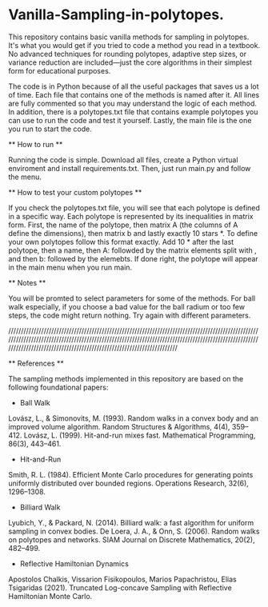 # Vanilla-Sampling-in-polytopes.

This repository contains basic vanilla methods for sampling in polytopes. It's what you would get if you tried to code a method you read in a textbook. No advanced techniques for rounding polytopes, adaptive step sizes, or variance reduction are included—just the core algorithms in their simplest form for educational purposes.

The code is in Python because of all the useful packages that saves us a lot of time. Each file that contains one of the methods is named after it. All lines are fully commented so that you may understand the logic of each method. In addition, there is a polytopes.txt file that contains example polytopes you can use to run the code and test it yourself. Lastly, the main file is the one you run to start the code. 

** How to run ** 

Running the code is simple. Download all files, create a Python virtual enviroment and install requirements.txt. Then, just run main.py and follow the menu. 

** How to test your custom polytopes **

If you check the polytopes.txt file, you will see that each polytope is defined in a specific way. Each polytope is represented by its inequalities in matrix form. First, the name of the polytope, then matrix A (the columns of A define the dimensions), then matrix b and lastly exactly 10 stars *. To define your own polytopes follow this format exactly. Add 10 * after the last polytope, then a name, then A: followded by the matrix elements split with , and then b: followed by the elemebts. If done right, the polytope will appear in the main menu when you run main. 

** Notes **

You will be promted to select parameters for some of the methods. For ball walk especially, if you choose a bad value for the ball radium or too few steps, the code might return nothing. Try again with different parameters.  

/////////////////////////////////////////////////////////////////////////////////////////////////////////////////////////////////////////////////////////////////////////////////////////////////////////////////////////////////////////////////////////////////////////

** References ** 

The sampling methods implemented in this repository are based on the following foundational papers:

 - Ball Walk

Lovász, L., & Simonovits, M. (1993). Random walks in a convex body and an improved volume algorithm. Random Structures & Algorithms, 4(4), 359–412.
Lovász, L. (1999). Hit-and-run mixes fast. Mathematical Programming, 86(3), 443–461.

- Hit-and-Run

Smith, R. L. (1984). Efficient Monte Carlo procedures for generating points uniformly distributed over bounded regions. Operations Research, 32(6), 1296–1308.

- Billiard Walk

Lyubich, Y., & Packard, N. (2014). Billiard walk: a fast algorithm for uniform sampling in convex bodies.
De Loera, J. A., & Onn, S. (2006). Random walks on polytopes and networks. SIAM Journal on Discrete Mathematics, 20(2), 482–499.

- Reflective Hamiltonian Dynamics

Apostolos Chalkis, Vissarion Fisikopoulos, Marios Papachristou, Elias Tsigaridas (2021). Truncated Log-concave Sampling with Reflective Hamiltonian Monte Carlo.
